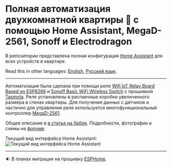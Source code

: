 # Полная автоматизация двухкомнатной квартиры :department_store: c помощью Home Assistant, MegaD-2561, Sonoff и Electrodragon
В репозитории представлена полная конфигурация [Home Assistant](https://github.com/home-assistant/hassio) для всех устройств в квартире.

Read this in other languages: [English](README.md), [Русский язык](README.ru.md).

______________

Автоматизация была сделана при помощи реле [Wifi IoT Relay Board Based on ESP8266](https://www.electrodragon.com/product/wifi-iot-relay-board-based-esp8266/) и [Sonoff Basic WiFi Wireless Switch](https://www.itead.cc/smart-home/sonoff-wifi-wireless-switch.html) с прошивкой [Tasmota](https://github.com/arendst/Tasmota). Реле установлены в распаячные коробки увеличенного размера в стенах квартиры. Для получения данных с датчиков и частично для управления реле используется многофункциональный контроллер [MegaD-2561](https://www.ab-log.ru/smart-house/ethernet/megad-2561).

Общее описание в [в статье на Хабре](https://habr.com/ru/post/485848/). Подробности, фотографии и схемы на [форуме](https://www.ab-log.ru/forum/viewtopic.php?f=1&t=1208&start=480#p37003).

Текущий вид интерфейса Home Assistant:
![Текущий вид интерфейса Home Assistant](https://github.com/empenoso/two-bedroom-flat-Home-Assistant/blob/master/2019_11_screenshot.png)
_________
:sound: В планах миграция на прошивку [ESPHome](https://github.com/esphome/esphome).
